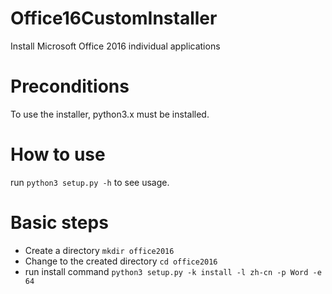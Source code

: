 # Office16CustomInstaller
Install Microsoft Office 2016 individual applications
# Preconditions
To use the installer, python3.x must be installed.
# How to use
run `python3 setup.py -h` to see usage.
# Basic steps
* Create a directory
`mkdir office2016`
* Change to the created directory
`cd office2016`
* run install command
`python3 setup.py -k install -l zh-cn -p Word -e 64`
